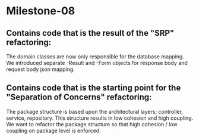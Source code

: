 # Milestone-08

## Contains code that is the result of the "SRP" refactoring:

The domain classes are now only responsible for the database mapping. We introduced separate -Result and -Form objects for response body and request body json mapping.

## Contains code that is the starting point for the "Separation of Concerns" refactoring:

The package structure is based upon the architectural layers; controller, service, repository. This structure results in low cohesion and high coupling. We want to refactor the package structure so that high cohesion / low coupling on package level is enforced.
